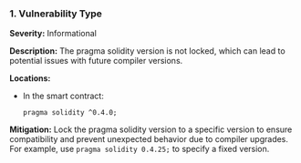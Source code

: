 ### 1. **Vulnerability Type**

**Severity:**
Informational

**Description:**
The pragma solidity version is not locked, which can lead to potential issues with future compiler versions.

**Locations:**

- In the smart contract:
  ```solidity
  pragma solidity ^0.4.0;
  ```

**Mitigation:**
Lock the pragma solidity version to a specific version to ensure compatibility and prevent unexpected behavior due to compiler upgrades. For example, use `pragma solidity 0.4.25;` to specify a fixed version.
